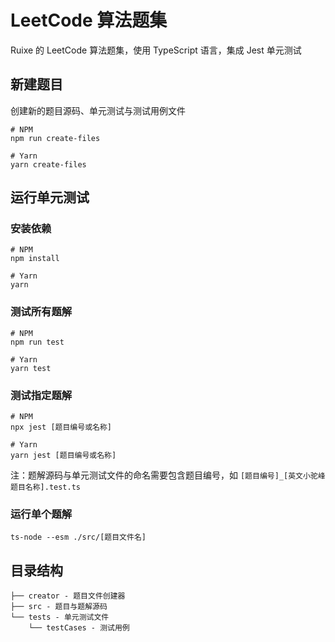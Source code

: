 # LeetCode 算法题集

Ruixe 的 LeetCode 算法题集，使用 TypeScript 语言，集成 Jest 单元测试

## 新建题目

创建新的题目源码、单元测试与测试用例文件

```shell
# NPM
npm run create-files

# Yarn
yarn create-files
```

## 运行单元测试

### 安装依赖

```shell
# NPM
npm install

# Yarn
yarn
```

### 测试所有题解

```shell
# NPM
npm run test

# Yarn
yarn test
```

### 测试指定题解

```shell
# NPM
npx jest [题目编号或名称]

# Yarn
yarn jest [题目编号或名称]
```

注：题解源码与单元测试文件的命名需要包含题目编号，如 `[题目编号]_[英文小驼峰题目名称].test.ts`

### 运行单个题解

```shell
ts-node --esm ./src/[题目文件名]
```

## 目录结构

```
├── creator - 题目文件创建器
├── src - 题目与题解源码
└── tests - 单元测试文件
    └── testCases - 测试用例
```

